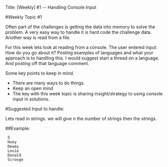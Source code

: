 Title: [Weekly] #1 -- Handling Console Input

#Weekly Topic #1

Often part of the challenges is getting the data into memory to solve the problem. A very easy way to handle it is hard code the challenge data. Another way is read from a file.


For this week lets look at reading from a console. The user entered input. How do you go about it? Posting examples of languages and what your approach is to handling this. I would suggest start a thread on a language. And posting off that language comment.


Some key points to keep in mind.

* There are many ways to do things.
* Keep an open mind
* The key with this week topic is sharing insight/strategy to using console input in solutions.

#Suggested Input to handle:

Lets read in strings. we will give n the number of strings then the strings.

##Example:

     5
     Huey
     Dewey
     Louie
     Donald
     Scrooge

